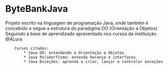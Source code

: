 # ByteBankJava

Projeto escrito na linguagem de programação Java, onde também é concebido e segue a estrutura do paradigma OO (Orientação a Objetos) Seguindo a base de aprendizado apresentado nos cursos da instituição @ALura

        Cursos citados:
            * Java OO: entendendo a Orientação a Objetos
            * Java Polimorfismo: entenda herança e interfaces
            * Java Exceções: aprenda a criar, lançar e controlar exceções
